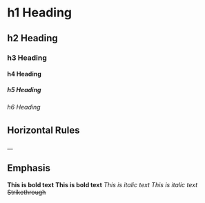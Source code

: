 # h1 Heading
## h2 Heading
### h3 Heading
#### h4 Heading
##### h5 Heading
###### h6 Heading


## Horizontal Rules

__

## Emphasis

**This is bold text**
__This is bold text__
*This is italic text*
_This is italic text_
~~Strikethrough~~

## 
